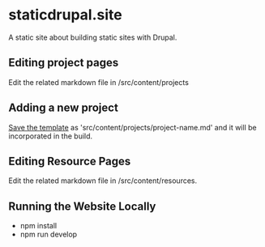 # staticdrupal.site

A static site about building static sites with Drupal.

## Editing project pages 

Edit the related markdown file in /src/content/projects

## Adding a new project

[Save the template](https://github.com/backlineint/static-drupal-website/edit/master/src/content/projects/project-template.md.example) as 'src/content/projects/project-name.md' and it will be incorporated in the build.

## Editing Resource Pages

Edit the related markdown file in /src/content/resources.

## Running the Website Locally

* npm install
* npm run develop